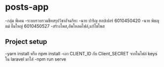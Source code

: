 # posts-app
-กลุ่ม พีเคน 
-ระบบรวบรวมชีทสรุปวิชาอัจฉริยะ 
-นาย ปาริญ ฮอปเปอร์ 6010450420 
-นาย พิชญุตม์ ยิ้มใหญ่ 6010450527 
-สร้างโพส,อัพโหลดไฟล์,แก้ไขโพส

## Project setup
-yarn install หรือ npm install
-เอา CLIENT_ID กับ Client_SECRET จากในไฟล์ keys ใน laravel มาใส่
-npm run serve



